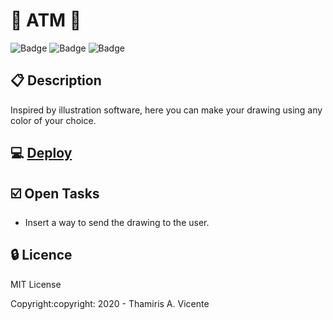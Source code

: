 #  :atm: ATM :atm:

![Badge](https://img.shields.io/static/v1?label=Status&message=Conclued&color=brigthgreen&style=flat&logo=STATUS)
![Badge](https://img.shields.io/static/v1?label=Licence&message=MIT&color=blueviolet&style=flat&logo=MIT)
![Badge](https://img.shields.io/static/v1?label=Language&message=JavaScript&color=yellow&style=flat&logo=Javascript)

## :clipboard: Description

<p> Inspired by illustration software, here you can make your drawing using any color of your choice. </p>

## :computer: [Deploy](https://thamiavicente.github.io/logic_programming/brush_colors1/brush_colors1.html)

## :ballot_box_with_check: Open Tasks
- Insert a way to send the drawing to the user.

## :lock: Licence

<p>MIT License</p>
<p>Copyright:copyright: 2020 - Thamiris A. Vicente</p>
